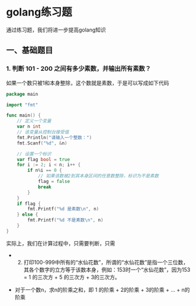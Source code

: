 # golang练习题
通过练习题，我们将进一步提高golang知识

## 一、基础题目

### 1. 判断 101 - 200 之间有多少素数，并输出所有素数？

如果一个数只被1和本身整除，这个数就是素数，于是可以写成如下代码
```go
package main

import "fmt"

func main() {
	// 定义一个变量
	var n int
	// 该变量从控制台接受值
	fmt.Println("请输入一个整数：")
	fmt.Scanf("%d", &n)

	// 设置一个标识
	var flag bool = true
	for i := 2; i < n; i++ {
		if n%i == 0 {
			// 如果该数被2到其本身区间的任意数整除，标识为不是素数
			flag = false
			break
		}
	}
	if flag {
		fmt.Printf("%d 是素数\n", n)
	} else {
		fmt.Printf("%d 不是素数\n", n)
	}
}
```


实际上，我们在计算过程中，只需要判断，只需

* 2. 打印100-999中所有的“水仙花数”，所谓的“水仙花数”是指一个三位数，其各个数字的立方等于该数本身，例如：153时一个“水仙花数”，因为153 = 1 的三次方 + 5 的三次方 + 3的三次方。


* 对于一个数n，求n的阶乘之和，即 1 的阶乘 + 2的阶乘 + 3的阶乘 + ... + n的阶乘